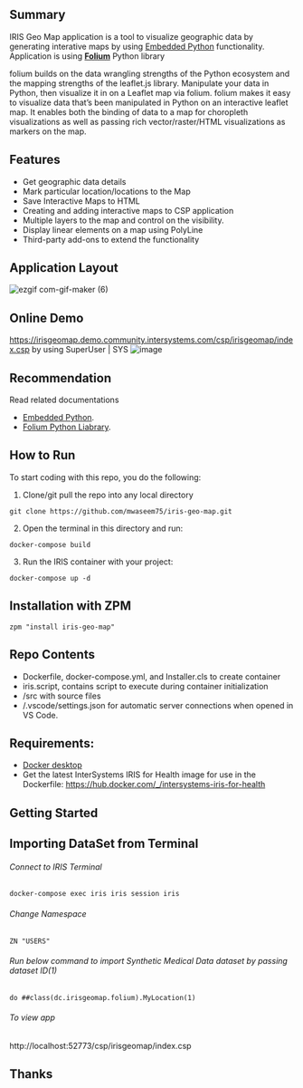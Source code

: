 ## Summary
IRIS Geo Map application is a tool to visualize geographic data by generating interative maps by using [Embedded Python](https://docs.intersystems.com/irislatest/csp/docbook/DocBook.UI.Page.cls?KEY=PAGE_epython) functionality.
Application is using [**Folium**](https://python-visualization.github.io/folium/) Python library

folium builds on the data wrangling strengths of the Python ecosystem and the mapping strengths of the leaflet.js library. Manipulate your data in Python, then visualize it in on a Leaflet map via folium.
folium makes it easy to visualize data that’s been manipulated in Python on an interactive leaflet map. It enables both the binding of data to a map for choropleth visualizations as well as passing rich vector/raster/HTML visualizations as markers on the map.

## Features
* Get geographic data details
* Mark particular location/locations to the Map
* Save Interactive Maps to HTML 
* Creating and adding interactive maps to CSP application
* Multiple layers to the map and control on the visibility.
* Display linear elements on a map using PolyLine
* Third-party add-ons to extend the functionality

## Application Layout
![ezgif com-gif-maker (6)](https://user-images.githubusercontent.com/18219467/216850208-95f9c854-0066-43dd-a1aa-3dd52cc55935.gif)

## Online Demo
https://irisgeomap.demo.community.intersystems.com/csp/irisgeomap/index.csp by using SuperUser | SYS
![image](https://user-images.githubusercontent.com/18219467/216850552-2f20e22c-8577-4642-9aaf-ccb3a78e57ff.png)


## Recommendation 
 Read related documentations 
* [Embedded Python](https://docs.intersystems.com/irislatest/csp/docbook/DocBook.UI.Page.cls?KEY=PAGE_epython).
* [Folium Python Liabrary](https://python-visualization.github.io/folium/).

## How to Run

To start coding with this repo, you do the following:

1. Clone/git pull the repo into any local directory

```shell
git clone https://github.com/mwaseem75/iris-geo-map.git
```

2. Open the terminal in this directory and run:

```shell
docker-compose build
```

3. Run the IRIS container with your project:

```shell
docker-compose up -d
```
## Installation with ZPM
```
zpm "install iris-geo-map"
```
## Repo Contents   
* Dockerfile, docker-compose.yml, and Installer.cls to create container
* iris.script, contains script to execute during container initialization 
* /src with source files 
* /.vscode/settings.json for automatic server connections when opened in VS Code.

## Requirements:  
* [Docker desktop]( https://www.docker.com/products/docker-desktop)
* Get the latest InterSystems IRIS for Health image for use in the Dockerfile: https://hub.docker.com/_/intersystems-iris-for-health  

## Getting Started 
## Importing DataSet from Terminal
###### Connect to IRIS Terminal
```
docker-compose exec iris iris session iris
```
###### Change Namespace
```
ZN "USERS"
```
###### Run below command to import Synthetic Medical Data dataset by passing dataset ID(1) 
```
do ##class(dc.irisgeomap.folium).MyLocation(1)
```

###### To view app
http://localhost:52773/csp/irisgeomap/index.csp


## Thanks
